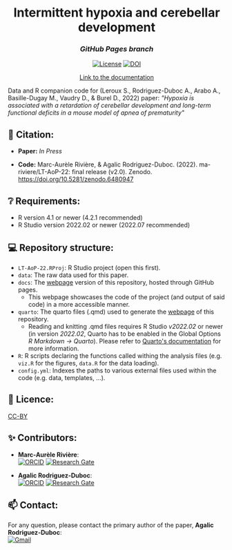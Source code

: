 <div align="center">
 
 <h1>Intermittent hypoxia and cerebellar development</h1>
 <h3><i>GitHub Pages branch</i></h3>

 [![License](https://img.shields.io/badge/license-CCBY-blue.svg)](/LICENSE)
 [![DOI](https://zenodo.org/badge/484983414.svg)](https://zenodo.org/badge/latestdoi/484983414)
 
 <a href = "https://ma-riviere.github.io/LT-AoP-22/">Link to the documentation</a>

</div>

Data and R companion code for (Leroux S., Rodriguez-Duboc A., Arabo A., Basille-Dugay M., Vaudry D., & Burel D., 2022) paper: *"Hypoxia is associated with a retardation of cerebellar development and long-term functional deficits in a mouse model of apnea of prematurity"*

## 📖 Citation:

- **Paper:** *In Press*  

- **Code:** Marc-Aurèle Rivière, & Agalic Rodriguez-Duboc. (2022). ma-riviere/LT-AoP-22: final release (v2.0). Zenodo. https://doi.org/10.5281/zenodo.6480947

## ❔ Requirements:

- R version 4.1 or newer (4.2.1 recommended)
- R Studio version 2022.02 or newer (2022.07 recommended)

## 💻 Repository structure:

- `LT-AoP-22.RProj`: R Studio project (open this first).
- `data`: The raw data used for this paper.
- `docs`: The [webpage](https://ma-riviere.github.io/LT-AoP-22/) version of this repository, hosted through GitHub pages.
  - This webpage showcases the code of the project (and output of said code) in a more accessible manner.
- `quarto`: The quarto files (.qmd) used to generate the [webpage](https://ma-riviere.github.io/LT-AoP-22/) of this repository.
  - Reading and knitting .qmd files requires R Studio *v2022.02* or newer (in version *2022.02*, Quarto has to be enabled in the Global Options *R Markdown -> Quarto*). Please refer to [Quarto's documentation](https://quarto.org/docs/get-started/) for more information.
- `R`: R scripts declaring the functions called withing the analysis files (e.g. `viz.R` for the figures, `data.R` for the data loading).
- `config.yml`: Indexes the paths to various external files used within the code (e.g. data, templates, ...).

## 📜 Licence:

[CC-BY](LICENSE)

## ✨ Contributors:

- **Marc-Aurèle Rivière**:  
[![ORCID](https://img.shields.io/badge/ORCID-A6CE39?style=flat-square&labelColor=white&logo=orcid&logoColor=A6CE39)][ORCID_MAR]
[![Research Gate](https://img.shields.io/badge/ResearchGate-00CCBB?style=flat-square&labelColor=white&logo=researchgate&logoColor=00CCBB)][RG_MAR]

- **Agalic Rodriguez-Duboc**:  
[![ORCID](https://img.shields.io/badge/ORCID-A6CE39?style=flat-square&labelColor=white&logo=orcid&logoColor=A6CE39)][ORCID_ARD]
[![Research Gate](https://img.shields.io/badge/ResearchGate-00CCBB?style=flat-square&labelColor=white&logo=researchgate&logoColor=00CCBB)][RG_ARD]

## 📫 Contact:

For any question, please contact the primary author of the paper, **Agalic Rodriguez-Duboc**:  
<a href="mailto:agalic.rd@gmail.com?subject=Intermittent%20Hypoxia%20and%20Cerebellar%20Development">![Gmail](https://img.shields.io/badge/Gmail-C71610?style=flat-square&labelColor=white&logo=Gmail&logoColor=C71610)</a>


<!----------------------------------->

[RG_MAR]: https://www.researchgate.net/profile/Marc_Aurele_Riviere2
[ORCID_MAR]: https://orcid.org/0000-0002-5108-3382
[RG_ARD]: https://www.researchgate.net/profile/Agalic-Rodriguez-Duboc
[ORCID_ARD]: https://orcid.org/0000-0002-2084-3780
